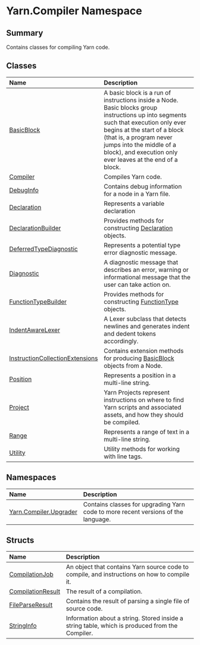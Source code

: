 # Yarn.Compiler Namespace

## Summary

Contains classes for compiling Yarn code.


## Classes

|Name|Description|
|:---|:---|
|[BasicBlock](/api/csharp/yarn.compiler.basicblock.md)|A basic block is a run of instructions inside a Node. Basic blocks group instructions up into segments such that execution only ever begins at the start of a block (that is, a program never jumps into the middle of a block), and execution only ever leaves at the end of a block.|
|[Compiler](/api/csharp/yarn.compiler.compiler.md)|Compiles Yarn code.|
|[DebugInfo](/api/csharp/yarn.compiler.debuginfo.md)|Contains debug information for a node in a Yarn file.|
|[Declaration](/api/csharp/yarn.compiler.declaration.md)|Represents a variable declaration|
|[DeclarationBuilder](/api/csharp/yarn.compiler.declarationbuilder.md)|Provides methods for constructing  <a href="yarn.compiler.declaration.md">Declaration</a>  objects.|
|[DeferredTypeDiagnostic](/api/csharp/yarn.compiler.deferredtypediagnostic.md)|Represents a potential type error diagnostic message.|
|[Diagnostic](/api/csharp/yarn.compiler.diagnostic.md)|A diagnostic message that describes an error, warning or informational message that the user can take action on.|
|[FunctionTypeBuilder](/api/csharp/yarn.compiler.functiontypebuilder.md)|Provides methods for constructing  <a href="yarn.functiontype.md">FunctionType</a>  objects.|
|[IndentAwareLexer](/api/csharp/yarn.compiler.indentawarelexer.md)|A Lexer subclass that detects newlines and generates indent and dedent tokens accordingly.|
|[InstructionCollectionExtensions](/api/csharp/yarn.compiler.instructioncollectionextensions.md)|Contains extension methods for producing  <a href="yarn.compiler.basicblock.md">BasicBlock</a>  objects from a Node.|
|[Position](/api/csharp/yarn.compiler.position.md)|Represents a position in a multi-line string.|
|[Project](/api/csharp/yarn.compiler.project.md)|Yarn Projects represent instructions on where to find Yarn scripts and associated assets, and how they should be compiled.|
|[Range](/api/csharp/yarn.compiler.range.md)|Represents a range of text in a multi-line string.|
|[Utility](/api/csharp/yarn.compiler.utility.md)|Utility methods for working with line tags.|

## Namespaces

|Name|Description|
|:---|:---|
|[Yarn.Compiler.Upgrader](/api/csharp/yarn.compiler.upgrader.md)|Contains classes for upgrading Yarn code to more recent versions of the language.|

## Structs

|Name|Description|
|:---|:---|
|[CompilationJob](/api/csharp/yarn.compiler.compilationjob.md)|An object that contains Yarn source code to compile, and instructions on how to compile it.|
|[CompilationResult](/api/csharp/yarn.compiler.compilationresult.md)|The result of a compilation.|
|[FileParseResult](/api/csharp/yarn.compiler.fileparseresult.md)|Contains the result of parsing a single file of source code.|
|[StringInfo](/api/csharp/yarn.compiler.stringinfo.md)|Information about a string. Stored inside a string table, which is produced from the Compiler.|

